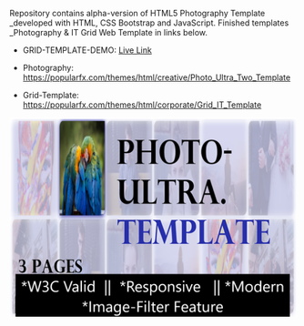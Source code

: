 Repository contains alpha-version of HTML5 Photography Template _developed with HTML, CSS Bootstrap and JavaScript.
Finished templates _Photography & IT Grid Web Template in links below.

+ GRID-TEMPLATE-DEMO: [Live Link](http://demogrid.epizy.com/)

+ Photography: https://popularfx.com/themes/html/creative/Photo_Ultra_Two_Template

+ Grid-Template: https://popularfx.com/themes/html/corporate/Grid_IT_Template

![](preview.png)
